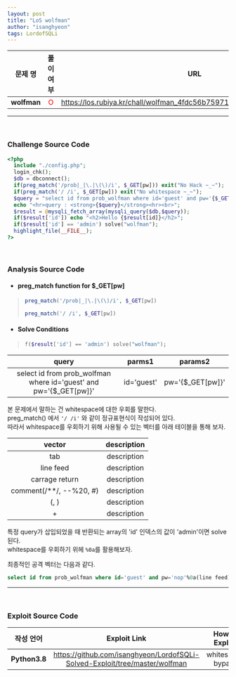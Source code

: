 ```yaml
---
layout: post
title: "LoS wolfman"
author: "isanghyeon"
tags: LordofSQLi
---
```


|문제 명|풀이 여부|URL|
|:------:|:---:|:-----:|
| **wolfman** | <span style="color:red">O</span> | https://los.rubiya.kr/chall/wolfman_4fdc56b75971e41981e3d1e2fbe9b7f7.php |

<hr/><br>

### Challenge Source Code
```php
<?php 
  include "./config.php"; 
  login_chk(); 
  $db = dbconnect(); 
  if(preg_match('/prob|_|\.|\(\)/i', $_GET[pw])) exit("No Hack ~_~"); 
  if(preg_match('/ /i', $_GET[pw])) exit("No whitespace ~_~"); 
  $query = "select id from prob_wolfman where id='guest' and pw='{$_GET[pw]}'"; 
  echo "<hr>query : <strong>{$query}</strong><hr><br>"; 
  $result = @mysqli_fetch_array(mysqli_query($db,$query)); 
  if($result['id']) echo "<h2>Hello {$result[id]}</h2>"; 
  if($result['id'] == 'admin') solve("wolfman"); 
  highlight_file(__FILE__); 
?>
```

<br>

### Analysis Source Code
- #### preg_match function for $_GET[pw]
> ```php 
> preg_match('/prob|_|\.|\(\)/i', $_GET[pw])
> ```
> ```php
> preg_match('/ /i', $_GET[pw])
> ```
- #### Solve Conditions
> ```php
> f($result['id'] == 'admin') solve("wolfman");
> ```
|query|parms1|params2|
|:--:|:--:|:--:|
|select id from prob_wolfman where id='guest' and pw='{$_GET[pw]}'|id='guest'|pw='{$_GET[pw]}'|

본 문제에서 말하는 건 whitespace에 대한 우회를 말한다.  
preg_match() 에서 ``` '/ /i' ``` 와 같이 정규표현식이 작성되어 있다.  
따라서 whitespace를 우회하기 위해 사용될 수 있는 벡터를 아래 테이블을 통해 보자.

|vector|description|
|:--:|:--:|
| tab | description |
| line feed | description |
| carrage return | description |
| comment(/**/, --%20, #) | description |
| \(, \) | description |
| + | description |

특정 query가 삽입되었을 때 반환되는 array의 'id' 인덱스의 값이 'admin'이면 solve 된다.  
whitespace를 우회하기 위헤 ``` %0a ```를 활용해보자.  

최종적인 공격 벡터는 다음과 같다.  
```sql
select id from prob_wolfman where id='guest' and pw='nop'%0a(line feed) or id='admin'#'
```

<hr/>
<br>

### Exploit Source Code
|작성 언어|Exploit Link|How to Exploit|
|:------:|:---:|:--:|
| **Python3.8** | https://github.com/isanghyeon/LordofSQLi-Solved-Exploit/tree/master/wolfman | whitespace bypass |